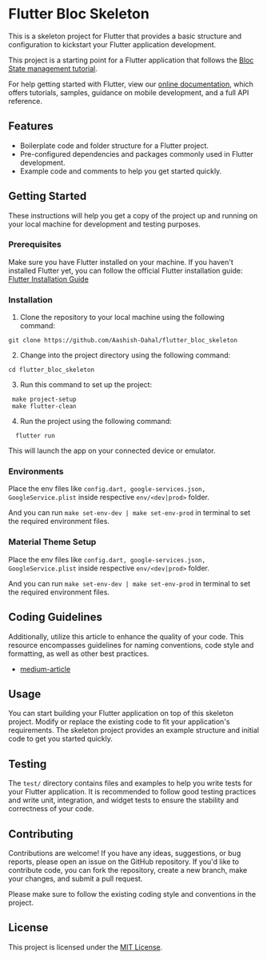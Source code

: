 # Flutter Bloc Skeleton

This is a skeleton project for Flutter that provides a basic structure and configuration to kickstart your Flutter application development.

This project is a starting point for a Flutter application that follows the
[Bloc State management tutorial](https://bloclibrary.dev/).

For help getting started with Flutter, view our
[online documentation](https://flutter.dev/docs), which offers tutorials, samples, guidance on mobile development, and a
full API reference.

## Features

- Boilerplate code and folder structure for a Flutter project.
- Pre-configured dependencies and packages commonly used in Flutter development.
- Example code and comments to help you get started quickly.

## Getting Started

These instructions will help you get a copy of the project up and running on your local machine for development and testing purposes.

### Prerequisites

Make sure you have Flutter installed on your machine. If you haven't installed Flutter yet, you can follow the official Flutter installation guide: [Flutter Installation Guide](https://flutter.dev/docs/get-started/install)

### Installation

1. Clone the repository to your local machine using the following command:

```
git clone https://github.com/Aashish-Dahal/flutter_bloc_skeleton
```

2. Change into the project directory using the following command:

```
cd flutter_bloc_skeleton
```

3. Run this command to set up the project:

```
 make project-setup
 make flutter-clean
```

4. Run the project using the following command:

```
  flutter run
```

This will launch the app on your connected device or emulator.

### Environments

Place the env files like `config.dart, google-services.json, GoogleService.plist` inside respective `env/<dev|prod>`
folder.

And you can run `make set-env-dev | make set-env-prod` in terminal to set the required environment files.

### Material Theme Setup

Place the env files like `config.dart, google-services.json, GoogleService.plist` inside respective `env/<dev|prod>`
folder.

And you can run `make set-env-dev | make set-env-prod` in terminal to set the required environment files.

## Coding Guidelines

Additionally, utilize this article to enhance the quality of your code. This resource encompasses guidelines for naming conventions, code style and formatting, as well as other best practices.

- [medium-article](https://medium.com/readytowork-org/flutter-best-practices-and-coding-guidelines-f494b1ad2369)

## Usage

You can start building your Flutter application on top of this skeleton project. Modify or replace the existing code to fit your application's requirements. The skeleton project provides an example structure and initial code to get you started quickly.

## Testing

The `test/` directory contains files and examples to help you write tests for your Flutter application. It is recommended to follow good testing practices and write unit, integration, and widget tests to ensure the stability and correctness of your code.

## Contributing

Contributions are welcome! If you have any ideas, suggestions, or bug reports, please open an issue on the GitHub repository. If you'd like to contribute code, you can fork the repository, create a new branch, make your changes, and submit a pull request.

Please make sure to follow the existing coding style and conventions in the project.

## License

This project is licensed under the [MIT License](LICENSE).
